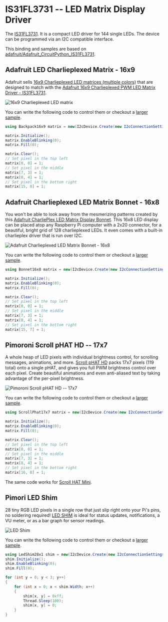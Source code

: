 # IS31FL3731 -- LED Matrix Display Driver

The [IS31FL3731](https://cdn-learn.adafruit.com/assets/assets/000/030/994/original/31FL3731.pdf). It is a compact LED driver for 144 single LEDs. The device can be programmed via an I2C compatible interface.

This binding and samples are based on [adafruit/Adafruit_CircuitPython_IS31FL3731](https://github.com/adafruit/Adafruit_CircuitPython_IS31FL3731).

## Adafruit LED Charlieplexed Matrix - 16x9

Adafruit sells [16x9 Charlieplexed LED matrices (multiple colors)](https://www.adafruit.com/product/2948) that are designed to match with the [Adafruit 16x9 Charlieplexed PWM LED Matrix Driver - IS31FL3731](https://www.adafruit.com/product/2946).

![16x9 Charlieplexed LED matrix](https://cdn-shop.adafruit.com/970x728/2948-05.jpg)

You can write the following code to control them or checkout a [larger sample](samples/Program.Matrix.cs).

```csharp
using Backpack16x9 matrix = new(I2cDevice.Create(new I2cConnectionSettings(busId: 1, Is31Fl3731.DefaultI2cAddress)));

matrix.Initialize();
matrix.EnableBlinking(0);
matrix.Fill(0);

matrix.Clear();
// Set pixel in the top left
matrix[0, 0] = 1;
// Set pixel in the middle
matrix[7, 3] = 1;
matrix[8, 4] = 1;
// Set pixel in the bottom right
matrix[15, 8] = 1;
```

## Adafruit Charlieplexed LED Matrix Bonnet - 16x8

You won't be able to look away from the mesmerizing patterns created by this [Adafruit CharliePlex LED Matrix Display Bonnet](https://www.adafruit.com/product/4122). This 16x8 LED display can be placed atop any Raspberry Pi computer with a 2x20 connector, for a beautiful, bright grid of 128 charlieplexed LEDs. It even comes with a built-in charlieplex driver that is run over I2C.

![Adafruit Charlieplexed LED Matrix Bonnet - 16x8](https://cdn-shop.adafruit.com/970x728/4122-00.jpg)

You can write the following code to control them or checkout a [larger sample](samples/Program.Matrix.cs).

```csharp
using Bonnet16x8 matrix = new(I2cDevice.Create(new I2cConnectionSettings(busId: 1, Is31Fl3731.DefaultI2cAddress)));

matrix.Initialize();
matrix.EnableBlinking(0);
matrix.Fill(0);

matrix.Clear();
// Set pixel in the top left
matrix[0, 0] = 1;
// Set pixel in the middle
matrix[7, 3] = 1;
matrix[8, 4] = 1;
// Set pixel in the bottom right
matrix[15, 7] = 1;
```

## Pimoroni Scroll pHAT HD -- 17x7

A whole heap of LED pixels with individual brightness control, for scrolling messages, animations, and more. [Scroll pHAT HD](https://shop.pimoroni.com/products/scroll-phat-hd) packs 17x7 pixels (119 total) onto a single pHAT, and gives you full PWM brightness control over each pixel. Create beautiful animations and even anti-aliased text by taking advantage of the per-pixel brightness.

![Pimoroni Scroll pHAT HD -- 17x7](https://cdn.shopify.com/s/files/1/0174/1800/products/scroll-phat-hd-colours-red_768x768.jpg?v=1519637267)

You can write the following code to control them or checkout a [larger sample](samples/Program.Matrix.cs).

```csharp
using ScrollPhat17x7 matrix = new(I2cDevice.Create(new I2cConnectionSettings(busId: 1, 0x61)));;

matrix.Initialize();
matrix.EnableBlinking(0);
matrix.Fill(0);

matrix.Clear();
// Set pixel in the top left
matrix[0, 0] = 1;
// Set pixel in the middle
matrix[7, 3] = 1;
matrix[8, 4] = 1;
// Set pixel in the bottom right
matrix[16, 8] = 1;
```

The same code works for [Scroll HAT Mini](https://shop.pimoroni.com/products/scroll-hat-mini).

## Pimori LED Shim

28 tiny RGB LED pixels in a single row that just slip right onto your Pi's pins, no soldering required! [LED SHIM](https://shop.pimoroni.com/products/led-shim) is ideal for status updates, notifications, a VU meter, or as a bar graph for sensor readings.

![LED Shim](https://cdn.shopify.com/s/files/1/0174/1800/products/led-shim-medium-4_1500x1500.jpg?v=1531660592)

You can write the following code to control them or checkout a [larger sample](samples/Program.LedShim28x1.cs).

```csharp
using LedShim28x1 shim = new(I2cDevice.Create(new I2cConnectionSettings(busId: 1, 0x75)));
shim.Initialize();
shim.EnableBlinking(0);
shim.Fill(0);

for (int y = 0; y < 3; y++)
{
    for (int x = 0; x < shim.Width; x++)
    {
        shim[x, y] = 0xff;
        Thread.Sleep(100);
        shim[x, y] = 0;
    }
}
```
